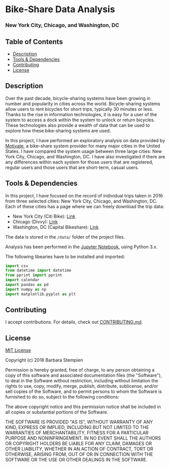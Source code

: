 # Bike-Share Data Analysis
### New York City, Chicago, and Washington, DC

## Table of Contents

* [Description](#description)
* [Tools & Dependencies](#tools)
* [Contributing](#contributing)
* [License](#license)

## Description

Over the past decade, bicycle-sharing systems have been growing in number and popularity in cities across the world. Bicycle-sharing systems allow users to rent bicycles for short trips, typically 30 minutes or less. Thanks to the rise in information technologies, it is easy for a user of the system to access a dock within the system to unlock or return bicycles. These technologies also provide a wealth of data that can be used to explore how these bike-sharing systems are used.

In this project, I have performed an exploratory analysis on data provided by [Motivate](https://www.motivateco.com/), a bike-share system provider for many major cities in the United States. I have compared the system usage between three large cities: New York City, Chicago, and Washington, DC. I have also investigated if there are any differences within each system for those users that are registered, regular users and those users that are short-term, casual users.

## Tools & Dependencies

In this project, I have focused on the record of individual trips taken in 2016 from three selected cities: New York City, Chicago, and Washington, DC. Each of these cities has a page where we can freely download the trip data:

* New York City (Citi Bike): [Link](https://www.citibikenyc.com/system-data)
* Chicago (Divvy): [Link](https://www.divvybikes.com/system-data)
* Washington, DC (Capital Bikeshare): [Link](https://www.capitalbikeshare.com/system-data)

The data is stored in the `/data/` folder of the project files.

Analysis has been performed in the [Jupyter Notebook](http://jupyter.org/), using Python 3.x.  

The following libearies have to be installed and imported:
  
```python
import csv
from datetime import datetime 
from pprint import pprint 
import calendar
import pandas as pd
import numpy as np
import matplotlib.pyplot as plt
```
## Contributing

I accept contributions. For details, check out [CONTRIBUTING.md](CONTRIBUTING.md).

## License

[MIT License](LICENSE)

Copyright (c) 2018 Barbara Stempien

Permission is hereby granted, free of charge, to any person obtaining a copy of this software and associated documentation files (the "Software"), to deal in the Software without restriction, including without limitation the rights to use, copy, modify, merge, publish, distribute, sublicense, and/or sell copies of the Software, and to permit persons to whom the Software is furnished to do so, subject to the following conditions:

The above copyright notice and this permission notice shall be included in all copies or substantial portions of the Software.

THE SOFTWARE IS PROVIDED "AS IS", WITHOUT WARRANTY OF ANY KIND, EXPRESS OR IMPLIED, INCLUDING BUT NOT LIMITED TO THE WARRANTIES OF MERCHANTABILITY, FITNESS FOR A PARTICULAR PURPOSE AND NONINFRINGEMENT. IN NO EVENT SHALL THE AUTHORS OR COPYRIGHT HOLDERS BE LIABLE FOR ANY CLAIM, DAMAGES OR OTHER LIABILITY, WHETHER IN AN ACTION OF CONTRACT, TORT OR OTHERWISE, ARISING FROM, OUT OF OR IN CONNECTION WITH THE SOFTWARE OR THE USE OR OTHER DEALINGS IN THE SOFTWARE.
